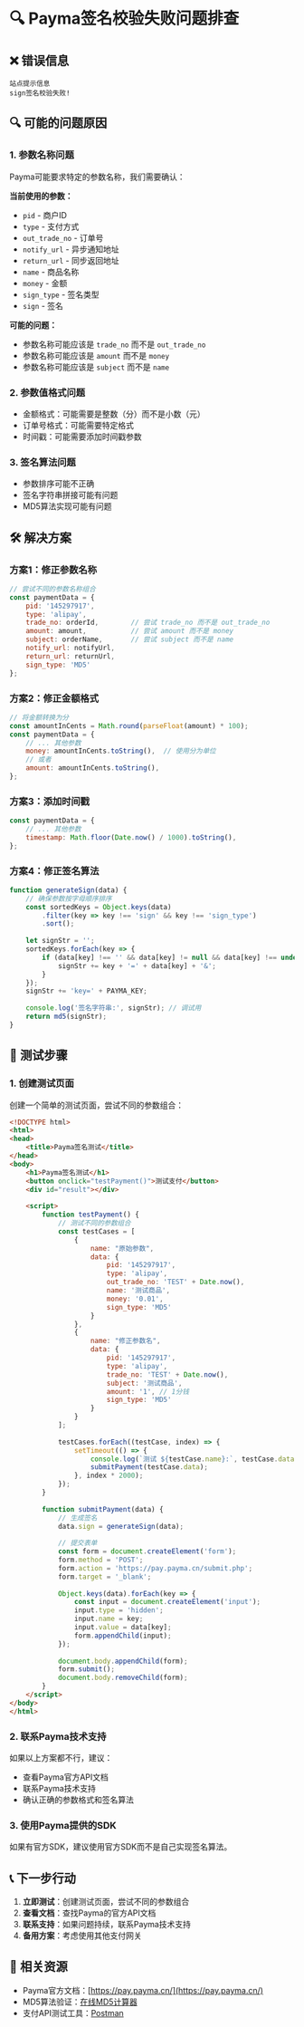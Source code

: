 # 🔍 Payma签名校验失败问题排查

## ❌ 错误信息
```
站点提示信息
sign签名校验失败!
```

## 🔍 可能的问题原因

### 1. 参数名称问题
Payma可能要求特定的参数名称，我们需要确认：

**当前使用的参数：**
- `pid` - 商户ID
- `type` - 支付方式
- `out_trade_no` - 订单号
- `notify_url` - 异步通知地址
- `return_url` - 同步返回地址
- `name` - 商品名称
- `money` - 金额
- `sign_type` - 签名类型
- `sign` - 签名

**可能的问题：**
- 参数名称可能应该是 `trade_no` 而不是 `out_trade_no`
- 参数名称可能应该是 `amount` 而不是 `money`
- 参数名称可能应该是 `subject` 而不是 `name`

### 2. 参数值格式问题
- 金额格式：可能需要是整数（分）而不是小数（元）
- 订单号格式：可能需要特定格式
- 时间戳：可能需要添加时间戳参数

### 3. 签名算法问题
- 参数排序可能不正确
- 签名字符串拼接可能有问题
- MD5算法实现可能有问题

## 🛠️ 解决方案

### 方案1：修正参数名称
```javascript
// 尝试不同的参数名称组合
const paymentData = {
    pid: '145297917',
    type: 'alipay',
    trade_no: orderId,        // 尝试 trade_no 而不是 out_trade_no
    amount: amount,           // 尝试 amount 而不是 money
    subject: orderName,       // 尝试 subject 而不是 name
    notify_url: notifyUrl,
    return_url: returnUrl,
    sign_type: 'MD5'
};
```

### 方案2：修正金额格式
```javascript
// 将金额转换为分
const amountInCents = Math.round(parseFloat(amount) * 100);
const paymentData = {
    // ... 其他参数
    money: amountInCents.toString(),  // 使用分为单位
    // 或者
    amount: amountInCents.toString(),
};
```

### 方案3：添加时间戳
```javascript
const paymentData = {
    // ... 其他参数
    timestamp: Math.floor(Date.now() / 1000).toString(),
};
```

### 方案4：修正签名算法
```javascript
function generateSign(data) {
    // 确保参数按字母顺序排序
    const sortedKeys = Object.keys(data)
        .filter(key => key !== 'sign' && key !== 'sign_type')
        .sort();
    
    let signStr = '';
    sortedKeys.forEach(key => {
        if (data[key] !== '' && data[key] != null && data[key] !== undefined) {
            signStr += key + '=' + data[key] + '&';
        }
    });
    signStr += 'key=' + PAYMA_KEY;
    
    console.log('签名字符串:', signStr); // 调试用
    return md5(signStr);
}
```

## 🧪 测试步骤

### 1. 创建测试页面
创建一个简单的测试页面，尝试不同的参数组合：

```html
<!DOCTYPE html>
<html>
<head>
    <title>Payma签名测试</title>
</head>
<body>
    <h1>Payma签名测试</h1>
    <button onclick="testPayment()">测试支付</button>
    <div id="result"></div>
    
    <script>
        function testPayment() {
            // 测试不同的参数组合
            const testCases = [
                {
                    name: "原始参数",
                    data: {
                        pid: '145297917',
                        type: 'alipay',
                        out_trade_no: 'TEST' + Date.now(),
                        name: '测试商品',
                        money: '0.01',
                        sign_type: 'MD5'
                    }
                },
                {
                    name: "修正参数名",
                    data: {
                        pid: '145297917',
                        type: 'alipay',
                        trade_no: 'TEST' + Date.now(),
                        subject: '测试商品',
                        amount: '1', // 1分钱
                        sign_type: 'MD5'
                    }
                }
            ];
            
            testCases.forEach((testCase, index) => {
                setTimeout(() => {
                    console.log(`测试 ${testCase.name}:`, testCase.data);
                    submitPayment(testCase.data);
                }, index * 2000);
            });
        }
        
        function submitPayment(data) {
            // 生成签名
            data.sign = generateSign(data);
            
            // 提交表单
            const form = document.createElement('form');
            form.method = 'POST';
            form.action = 'https://pay.payma.cn/submit.php';
            form.target = '_blank';
            
            Object.keys(data).forEach(key => {
                const input = document.createElement('input');
                input.type = 'hidden';
                input.name = key;
                input.value = data[key];
                form.appendChild(input);
            });
            
            document.body.appendChild(form);
            form.submit();
            document.body.removeChild(form);
        }
    </script>
</body>
</html>
```

### 2. 联系Payma技术支持
如果以上方案都不行，建议：
- 查看Payma官方API文档
- 联系Payma技术支持
- 确认正确的参数格式和签名算法

### 3. 使用Payma提供的SDK
如果有官方SDK，建议使用官方SDK而不是自己实现签名算法。

## 📞 下一步行动

1. **立即测试**：创建测试页面，尝试不同的参数组合
2. **查看文档**：查找Payma的官方API文档
3. **联系支持**：如果问题持续，联系Payma技术支持
4. **备用方案**：考虑使用其他支付网关

## 🔗 相关资源

- Payma官方文档：[https://pay.payma.cn/](https://pay.payma.cn/)
- MD5算法验证：[在线MD5计算器](https://www.md5hashgenerator.com/)
- 支付API测试工具：[Postman](https://www.postman.com/) 